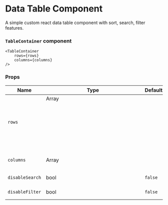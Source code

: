 # Data Table Component
A simple custom react data table component with sort, search, filter features.

### `TableContainer` component

```
<TableContainer
    rows={rows}
    columns={columns}
/>
```

### Props
| Name | Type | Default | Description |
| ---- | ---- | ------- | ----------- |
| `rows` | Array<object> | | Set of rows of TableContainer |
| `columns` | Array<string> | | Set of columns of TableContainer |
| `disableSearch` | bool | `false` | Disable the Search Bar |
| `disableFilter` | bool | `false` | Disable the Filter |

